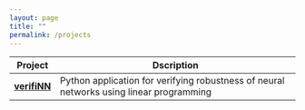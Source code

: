```yaml
---
layout: page
title: ""
permalink: /projects
---
```

| Project| Dscription|
|---|---|
|[**verifiNN**](https://github.com/ayusbhar2/verifiNN)| Python application for verifying robustness of neural networks using linear programming|

<!-- |[**homotopy_continuatioNN**](https://github.com/ayusbhar2/homotopy_continuatioNN)| Julia application for generating and solving polynomial systems associated with identity activated nueral networks| -->

